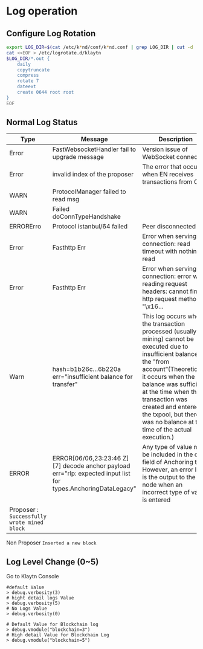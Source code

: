 # Log operation

## Configure Log Rotation

```bash
export LOG_DIR=$(cat /etc/k*nd/conf/k*nd.conf | grep LOG_DIR | cut -d '=' -f 2)
cat <<EOF > /etc/logrotate.d/klaytn
$LOG_DIR/*.out {
    daily
    copytruncate
    compress
    rotate 7
    dateext
    create 0644 root root
}
EOF
```

## Normal Log Status

| Type                                        | Message                                                                                                                                                                                                                | Description                                                                                                                                                                                                                                                                                                                                                             |     |
| ------------------------------------------- | ---------------------------------------------------------------------------------------------------------------------------------------------------------------------------------------------------------------------- | ----------------------------------------------------------------------------------------------------------------------------------------------------------------------------------------------------------------------------------------------------------------------------------------------------------------------------------------------------------------------- | --- |
| Error                                       | FastWebsocketHandler fail to upgrade message                                                                                                                                                                           | Version issue of WebSocket connection                                                                                                                                                                                                                                                                                                                                   | low |
| Error                                       | invalid index of the proposer                                                                                                                                                                                          | The error that occurs when EN receives transactions from CN                                                                                                                                                                                                                                                                                                             | low |
| WARN                                        | ProtocolManager failed to read msg                                                                                                                                                                                     |                                                                                                                                                                                                                                                                                                                                                                         | low |
| WARN                                        | Failed doConnTypeHandshake                                                                                                                                                                                             |                                                                                                                                                                                                                                                                                                                                                                         | low |
| ERRORErro                                   | Protocol istanbul/64 failed                                                                                                                                                                                            | Peer disconnected                                                                                                                                                                                                                                                                                                                                                       | low |
| Error                                       | Fasthttp Err                                                                                                                                                                                                           | Error when serving connection: read timeout with nothing read                                                                                                                                                                                                                                                                                                           | low |
| Error                                       | Fasthttp Err                                                                                                                                                                                                           | Error when serving connection: error when reading request headers: cannot find http request method in "\x16…                                                                                                                                                                                                                                                            | low |
| Warn                                        | hash=b1b26c…6b220a err="insufficient balance for transfer"                                                                                                                                                             | This log occurs when the transaction processed (usually mining) cannot be executed due to insufficient balance in the "from account”(Theoretically, it occurs when the balance was sufficient at the time when the transaction was created and entered the txpool, but there was no balance at the time of the actual execution.) | low |
| ERROR                                       | ERROR[06/06,23:23:46 Z] [7] decode anchor payload err="rlp: expected input list for types.AnchoringDataLegacy" | Any type of value may be included in the data field of Anchoring tx. However, an error log is the output to the node when an incorrect type of value is entered                                                                                                                                                                                                         |     |
| Proposer : `Successfully wrote mined block` |                                                                                                                                                                                                                        |                                                                                                                                                                                                                                                                                                                                                                         |     |

Non Proposer `Inserted a new block`

## Log Level Change (0\~5)

Go to Klaytn Console

```
#default Value
> debug.verbosity(3)
# hight detail logs Value
> debug.verbosity(5)
# No Logs Value
> debug.verbosity(0)

# Default Value for Blockchain log
> debug.vmodule("blockchain=3")
# High detail Value for Blockchain Log
> debug.vmodule("blockchain=5")

```
